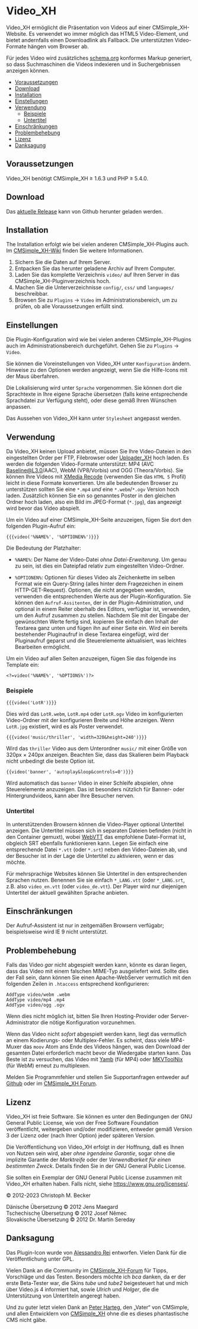 # Video_XH

Video_XH ermöglicht die Präsentation von Videos auf einer
CMSimple_XH-Website. Es verwendet wo immer möglich das HTML5 Video-Element,
und bietet andernfalls einen Downloadlink als Fallback. Die unterstützten
Video-Formate hängen vom Browser ab.

Für jedes Video wird zusätzliches [schema.org](https://schema.org/)
konformes Markup generiert, so dass Suchmaschinen die Videos indexieren
und in Suchergebnissen anzeigen können.

- [Voraussetzungen](#voraussetzungen)
- [Download](#download)
- [Installation](#installation)
- [Einstellungen](#einstellungen)
- [Verwendung](#verwendung)
  - [Beispiele](#beispiele)
  - [Untertitel](#untertitel)
- [Einschränkungen](#einschränkungen)
- [Problembehebung](#problembehebung)
- [Lizenz](#lizenz)
- [Danksagung](#danksagung)

## Voraussetzungen

Video_XH benötigt CMSimple_XH ≥ 1.6.3 und PHP ≥ 5.4.0.

## Download

Das [aktuelle Release](https://github.com/cmb69/video_xh/releases/latest)
kann von Github herunter geladen werden.

## Installation

The Installation erfolgt wie bei vielen anderen CMSimple_XH-Plugins auch.
Im [CMSimple_XH-Wiki](https://wiki.cmsimple-xh.org/de/?fuer-anwender/arbeiten-mit-dem-cms/plugins)
finden Sie weitere Informationen.

1. Sichern Sie die Daten auf Ihrem Server.
1. Entpacken Sie das herunter geladene Archiv auf Ihrem Computer.
1. Laden Sie das komplette Verzeichnis `video/` auf Ihren Server in
   das CMSimple_XH-Pluginverzeichnis hoch.
1. Machen Sie die Unterverzeichnisse `config/`, `css/`
   und `languages/` beschreibbar.
1. Browsen Sie zu `Plugins` → `Video` im Administrationsbereich,
   um zu prüfen, ob alle Voraussetzungen erfüllt sind.

## Einstellungen

Die Plugin-Konfiguration wird wie bei vielen anderen CMSimple_XH-Plugins
auch im Administrationsbereich durchgeführt.
Gehen Sie zu `Plugins` → `Video`.

Sie können die Voreinstellungen von Video_XH unter `Konfiguration` ändern.
Hinweise zu den Optionen werden angezeigt, wenn Sie die Hilfe-Icons
mit der Maus überfahren.

Die Lokalisierung wird unter `Sprache` vorgenommen. Sie können dort die
Sprachtexte in Ihre eigene Sprache übersetzen (falls keine entsprechende
Sprachdatei zur Verfügung steht), oder diese gemäß Ihren Wünschen anpassen.

Das Aussehen von Video_XH kann unter `Stylesheet` angepasst werden.

## Verwendung

Da Video_XH keinen Upload anbietet, müssen Sie Ihre Video-Dateien in den
eingestellten Order per FTP, Filebrowser oder
[Uploader_XH](https://github.com/cmb69/uploader_xh) hoch laden.
Es werden die folgenden Video-Formate unterstützt: MP4 (AVC
Baseline@L3.0/AAC), WebM (VP8/Vorbis) und OGG (Theora/Vorbis).
Sie können Ihre Videos mit [XMedia Recode](https://www.xmedia-recode.de/)
(verwenden Sie das `HTML 5` Profil) leicht in diese Formate konvertieren.
Um alle bedeutenden Browser zu unterstützen sollten Sie eine
`*.mp4` *und* eine `*.webm`/`*.ogv` Version hoch laden.
Zusätzlich können Sie ein so genanntes Poster in den gleichen Ordner hoch laden,
also ein Bild im JPEG-Format (`*.jpg`), das angezeigt wird bevor das Video abspielt.

Um ein Video auf einer CMSimple_XH-Seite anzuzeigen, fügen Sie dort den
folgenden Plugin-Aufruf ein:

    {{{video('%NAME%', '%OPTIONEN%')}}}

Die Bedeutung der Platzhalter:

- `%NAME%`:
  Der Name der Video-Datei *ohne Datei-Erweiterung*. Um genau zu sein,
  ist dies ein Dateipfad relativ zum eingestellten Video-Ordner.

- `%OPTIONEN%`:
  Optionen für dieses Video als Zeichenkette im selben Format wie ein
  Query-String (alles hinter dem Fragezeichen in einem HTTP-GET-Request).
  Optionen, die nicht angegeben werden, verwenden die entsprechenden Werte aus
  der Plugin-Konfiguration.
  Sie können den `Aufruf-Assitenten`, der in der Plugin-Administration,
  und optional in einem Reiter oberhalb des Editors, verfügbar ist,
  verwenden, um den Aufruf zusammen zu stellen.
  Nachdem Sie mit der Eingabe der gewünschten Werte fertig sind, kopieren Sie
  einfach den Inhalt der Textarea ganz unten und fügen ihn auf einer Seite ein.
  Wird ein bereits bestehender Pluginaufruf in diese Textarea eingefügt,
  wird der Pluginaufruf geparst und die Steuerelemente aktualisiert, was
  leichtes Bearbeiten ermöglicht.

Um ein Video auf allen Seiten anzuzeigen, fügen Sie das folgende ins
Template ein:

    <?=video('%NAME%', '%OPTIONS%')?>

### Beispiele

    {{{video('LotR')}}}

Dies wird das `LotR.webm`, `LotR.mp4` oder `LotR.ogv` Video im konfigurierten
Video-Ordner mit der konfigurieren Breite und Höhe anzeigen.
Wenn `LotR.jpg` existiert, wird es als Poster verwendet.

    {{{video('music/thriller', 'width=320&height=240')}}}

Wird das `thriller` Video aus dem Unterordner `music/`
mit einer Größe von 320px × 240px anzeigen.
Beachten Sie, dass das Skalieren beim Playback nicht unbedingt die beste Option ist.

    {{video('banner', 'autoplay&loop&controls=0')}}}

Wird automatisch das `banner` Video in einer Schleife abspielen,
ohne Steuerelemente anzuzeigen.
Das ist besonders nützlich für Banner- oder Hintergrundvideos,
kann aber Ihre Besucher nerven.

### Untertitel

In unterstützenden Browsern können die Video-Player optional Untertitel
anzeigen.
Die Untertitel müssen sich in separaten Dateien befinden (nicht in
den Container gemuxt), wobei
[WebVTT](https://developer.mozilla.org/en-US/docs/Web/API/WebVTT_API)
das empfohlene Datei-Format ist, obgleich SRT ebenfalls funktionieren kann.
Legen Sie einfach eine entsprechende Datei `*.vtt` (oder `*.srt`)
neben den Video-Dateien ab, und der Besucher ist in der Lage die Untertitel
zu aktivieren, wenn er das möchte.

Für mehrsprachige Websites können Sie Untertitel in den entsprechenden
Sprachen nutzen.
Benennen Sie sie einfach `*_LANG.vtt` (oder `*_LANG.srt`,
z.B. also `video_en.vtt` (oder `video_de.vtt`).
Der Player wird nur diejenigen Untertitel der aktuell gewählten Sprache anbieten.

## Einschränkungen

Der Aufruf-Assistent ist nur in zeitgemäßen Browsern verfügabr;
beispielsweise wird IE 9 nicht unterstützt.

## Problembehebung

Falls das Video *gar* nicht abgespielt werden kann, könnte es daran
liegen, dass das Video mit einem falschen MIME-Typ ausgeliefert wird.
Sollte dies der Fall sein, dann können Sie einen Apache-WebServer vermutlich
mit den folgenden Zeilen in `.htaccess` entsprechend konfigurieren:

    AddType video/webm .webm
    AddType video/mp4 .mp4
    AddType video/ogg .ogv

Wenn dies nicht möglich ist, bitten Sie Ihren Hosting-Provider oder
Server-Administrator die nötige Konfiguration vorzunehmen.

Wenn das Video nicht *sofort* abgespielt werden kann, liegt das
vermutlich an einem Kodierungs- oder Multiplex-Fehler.
Es scheint, dass viele MP4-Muxer das `moov` Atom ans Ende des Videos hängen,
was den Download der gesamten Datei erforderlich macht
bevor die Wiedergabe starten kann.
Das Beste ist zu versuchen, das Video mit
[Yamb](http://yamb.unite-video.com/) (für MP4) oder
[MKVToolNix](https://mkvtoolnix.download/) (für WebM)
erneut zu multiplexen.

Melden Sie Programmfehler und stellen Sie Supportanfragen entweder auf
[Github](https://github.com/cmb69/video_xh/issues)
oder im [CMSimple_XH Forum](https://cmsimpleforum.com/).

## Lizenz

Video_XH ist freie Software. Sie können es unter den Bedingungen
der GNU General Public License, wie von der Free Software Foundation
veröffentlicht, weitergeben und/oder modifizieren, entweder gemäß
Version 3 der Lizenz oder (nach Ihrer Option) jeder späteren Version.

Die Veröffentlichung von Video_XH erfolgt in der Hoffnung, daß es
Ihnen von Nutzen sein wird, aber *ohne irgendeine Garantie*, sogar ohne
die implizite Garantie der *Marktreife* oder der *Verwendbarkeit für einen
bestimmten Zweck*. Details finden Sie in der GNU General Public License.

Sie sollten ein Exemplar der GNU General Public License zusammen mit
Video_XH erhalten haben. Falls nicht, siehe <https://www.gnu.org/licenses/>.

© 2012-2023 Christoph M. Becker

Dänische Übersetzung © 2012 Jens Maegard  
Tschechische Übersetzung © 2012 Josef Němec  
Slovakische Übersetzung © 2012 Dr. Martin Sereday

## Danksagung

Das Plugin-Icon wurde von [Alessandro Rei](http://www.mentalrey.it/) entworfen.
Vielen Dank für die Veröffentlichung unter GPL.

Vielen Dank an die Community im [CMSimple_XH-Forum](https://www.cmsimpleforum.com/)
für Tipps, Vorschläge und das Testen.
Besonders möchte ich *bca* danken, da er der erste Beta-Tester war,
die Skins *tube* und *tube2* beigesteuert hat
und mich über Video.js 4 informiert hat,
sowie *Ulrich* und *Holger*, die die Unterstützung von Untertiteln angeregt haben.

Und zu guter letzt vielen Dank an [Peter Harteg](http://www.harteg.dk/),
den „Vater“ von CMSimple, und allen Entwicklern von
[CMSimple_XH](https://www.cmsimple-xh.org/de/) ohne die es dieses
phantastische CMS nicht gäbe.
